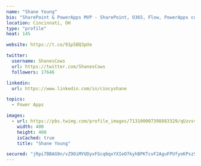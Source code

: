 ```yaml
---
name: "Shane Young"
bio: "SharePoint & PowerApps MVP - SharePoint, O365, Flow, PowerApps consulting? @PowerApps911 | Pure Snark? You found it."
location: Cincinnati, OH
type: "profile"
heat: 145

website: https://t.co/91p5BQ3pUe

twitter:
  username: ShanesCows
  url: https://twitter.com/ShanesCows
  followers: 17646

linkedin:
  url: https://www.linkedin.com/in/cincyshane

topics:
  - Power Apps

images:
  - url: https://pbs.twimg.com/profile_images/713100007398883329/qUzvsvQ3_400x400.jpg
    width: 400
    height: 400
    isCached: true
    title: "Shane Young"

secured: "jRpi7BBAG9n/vZ9OiMYUDyxFGcq6qxYXIeO7kyhBPKTcvF2AguFPUfyoKPszSkquBHbW9kFtPjkB6vr9UnaTa6yuV+CQQ4TqOmGjAv7/hrnIScQK8t2PuAHM6UFMot4TXMUu6RuarRMI1GyvOYwviHj/vDOxEHHW1uBZHH2ok1VxqTc2gbwQ3d+VYWSkcUmnkcqkQB5IEWSCwrFIEYj+I/9yjtk0cKcog2013d3ya7NiRhgysr22Q86QY35CHrTJAI5UJGvbz+HWajCEgUx2ky0YyO9qebeg4J8sd9wCe99DUY/iZjaWSByOSGnVVSRW79mdExyRda0wrOdXLnQpC+to48PFIuygo8hcOMH4NY0/e22jH0I2hqerkZr+R3Atf6nJBv0LWnZHhKhMKG+ZFEliRnJr/0GPDzHhIvDQBaY=;UNNs2vO1Pl2/nD2RJcRzPQ=="
---
```


